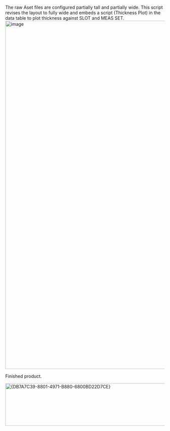 The raw Aset files are configured partially tall and partially wide.  This script revises the layout to fully wide and embeds a script (Thickness Plot) in the data table to plot thickness against SLOT and MEAS SET.
<img width="906" height="1099" alt="image" src="https://github.com/user-attachments/assets/787f3167-83f3-4db9-b15b-5e4032e549dd" />

Finished product.

<img width="1571" height="134" alt="{DB7A7C39-8801-4971-B880-6800BD22D7CE}" src="https://github.com/user-attachments/assets/25cbf65e-8aa0-4402-bc4e-072159208ecb" />
